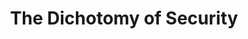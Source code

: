 ---
episode_id: 010-the-dichotomy-of-security
episode_number: 10 
title: The Dichotomy of Security
description: 
notes: 
hosts: 
    - name: 
      url: 
points:
    - 
links:
    - name:
      url: 
video: https://www.youtube.com/embed/WV_8sU5vI6Q
related: 
- 
- 
---